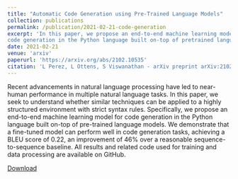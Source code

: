 ```yaml
---
title: "Automatic Code Generation using Pre-Trained Language Models"
collection: publications
permalink: /publication/2021-02-21-code-generation
excerpt: 'In this paper, we propose an end-to-end machine learning model for
code generation in the Python language built on-top of pretrained language models.'
date: 2021-02-21
venue: 'arxiv'
paperurl: 'https://arxiv.org/abs/2102.10535'
citation: 'L Perez, L Ottens, S Viswanathan - arXiv preprint arXiv:2102.10535, 2021'
---
```


Recent advancements in natural language processing have led to near-human performance in multiple natural language tasks. In this paper, we seek to understand whether similar techniques can be applied to a highly structured environment with strict syntax rules. Specifically, we propose an end-to-end machine learning model for code generation in the Python language built on-top of pre-trained language models. We demonstrate that a fine-tuned model can perform well in code generation tasks, achieving a BLEU score of 0.22, an improvement of 46% over a reasonable sequence-to-sequence baseline. All results and related code used for training and data processing are available on GitHub.

[Download](/files/2102.10535.pdf)